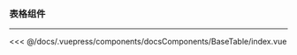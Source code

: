 ### 表格组件

---
<common-code-format>
<docsComponents-BaseTable-index>
</docsComponents-BaseTable-index>


<<< @/docs/.vuepress/components/docsComponents/BaseTable/index.vue
</common-code-format>


